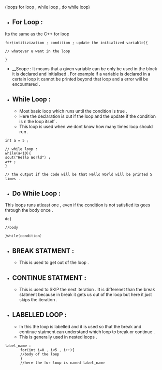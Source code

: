 (loops for loop , while loop , do while loop)

- ## For Loop :
Its the same as the C++ for loop 

``` 
for(intitizization ; condition ; update the initialized variable){

// whatever u want in the loop 

}
```

- __Scope : It means that a given variable can be only be used in the block it is declared and initialised . For example if a variable is declared in a certain loop it cannot be printed beyond that loop and a error will be encountered .

- ## While Loop :
	- Most basic loop which runs until the condition is true .
	- Here the declaration is out if the loop and the update if the condition is n the loop itself .
	- This loop is used when we dont know how many times loop should run .


```
int a = 5 ;

// while loop :
while(a<10){
sout("Hello World") ;
a++ ;
}

// the output if the code will be that Hello World will be printed 5 times .
```

- ## Do While Loop :
This loops runs atleast one , even if the condition is not satisfied its goes through the body once .

```
do{

//body 

}while(condition)
```

- ## BREAK STATMENT :
	- This is used to get out of the loop .

- ## CONTINUE STATMENT :
	- This is used to SKIP the next iteration . It is differenet than the break statment because in break it gets us out of the loop but here it just skips the iteration .
	
- ## LABELLED LOOP :
	- In this the loop is labelled and it is used so that the break and continue statment can understand which loop to break or continue .
	- This is generally used in nested loops .
```
label_name :
	   for(int i=0 , i<5 , i++){
	   //body of the loop
	   }
	   //here the for loop is named label_name 
```
